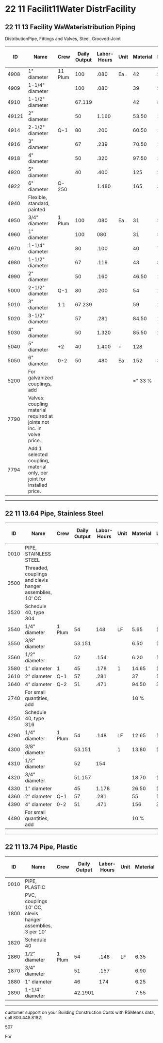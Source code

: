 # 22 11 Facilit11Water DistrFacility  
## 22 11 13 Facility WaWateristribution Piping  
DistributionPipe, Fittings and Valves, Steel, Grooved-Joint

| ID    | Name                                                                 | Crew    | Daily Output | Labor-Hours | Unit | Material | Labor | Equipment | Total   | Total Incl O&P |
|-------|----------------------------------------------------------------------|---------|--------------|-------------|------|----------|-------|-----------|---------|----------------|
| 4908  | 1" diameter                                                          | 11 Plum | 100          | .080        | Ea . | 42       | 5.60  |           | 47.60   | 54.50          |
| 4909  | 1-1/4" diameter                                                      |         | 100          | .080        |      | 39       | 5.60  |           | 44.60   | 51.50          |
| 4910  | 1-1/2" diameter                                                      |         | 67.119       |             |      | 42       | 8.35  |           | 50.35   | 58.50          |
| 49121 | 2" diameter                                                          |         | 50           | 1.160       |      | 53.50    | 11.15 |           | 64.65   | 75.50          |
| 4914  | 2-1/2" diameter                                                      | Q-1     | 80           | .200        |      | 60.50    | 12.55 |           | 73.05   | 85.50          |
| 4916  | 3" diameter                                                          |         | 67           | .239        |      | 70.50    | 1153  |           | 85.50   | 100            |
| 4918  | 4" diameter                                                          |         | 50           | .320        |      | 97.50    | 20    |           | 117.50  | 137            |
| 4920  | 5" diameter                                                          |         | 40           | .400        |      | 125      | 25    |           | 150     | 176            |
| 4922  | 6" diameter                                                          | Q-250   |              | 1.480       |      | 165      | 31.50 |           | 196.50  | 229            |
| 4940  | Flexible, standard, painted                                          |         |              |             |      |          |       |           |         |                |
| 4950  | 3/4" diameter                                                        | 1 Plum  | 100          | .080        | Ea . | 31       | 5.60  |           | 36.60   | 42.50          |
| 4960  | 1" diameter                                                          |         | 100          | 080         |      | 31       | 5.60  |           | 36.60   | 42.50          |
| 4970  | 1-1/4" diameter                                                      |         | 80           | .100        |      | 40       | 7     |           | 47      | 54.50          |
| 4980  | 1-1/2" diameter                                                      |         | 67           | .119        |      | 43       | 8.35  |           | 51.35   | 60             |
| 4990  | 2" diameter                                                          |         | 50           | .160        |      | 46.50    | 11.15 |           | 57.65   | 67.50          |
| 5000  | 2-1/2" diameter                                                      | Q-1     | 80           | .200        |      | 54       | 12.55 |           | 66.55   | 78             |
| 5010  | 3" diameter                                                          | 1 1     | 67.239       |             |      | 59       | 1525  |           | 74      | 87.50          |
| 5020  | 3-1/2" diameter                                                      |         | 57           | .281        |      | 84.50    | 17.65 |           | 102.15  | 120            |
| 5030  | 4" diameter                                                          |         | 50           | 1.320       |      | 85.50    | 20    |           | 105.50  | 124            |
| 5040  | 5" diameter                                                          | +2      | 40           | 1.400       | +    | 128      |       |           | 153     | 179            |
| 5050  | 6" diameter                                                          | 0-2     | 50           | .480        | Ea . | 152      | 31.50 |           | 183.50  | 214            |
| 5200  | For galvanized couplings, add                                        |         |              |             |      | =" 33 %  |       |           |         |                |
| 7790  | Valves: coupling material required at joints not inc. in volve price. |         |              |             |      |          |       |           |         |                |
| 7794  | Add 1 selected coupling, material only, per joint for installed price.|         |              |             |      |          |       |           |         |                |

---

## 22 11 13.64 Pipe, Stainless Steel

| ID    | Name                        | Crew    | Daily Output | Labor-Hours | Unit | Material | Labor | Equipment | Total   | Total Incl O&P |
|-------|-----------------------------|---------|--------------|-------------|------|----------|-------|-----------|---------|----------------|
| 0010  | PIPE, STAINLESS STEEL       |         |              |             |      |          |       |           |         |                |
| 3500  | Threaded, couplings and clevis hanger assemblies, 10' OC |         |              |             |      |          |       |           |         |                |
| 3520  | Schedule 40, type 304       |         |              |             |      |          |       |           |         |                |
| 3540  | 1/4" diameter               | 1 Plum  | 54           | 148         | LF   | 5.65     | 10.35 |           | 16      | 21.50          |
| 3550  | 3/8" diameter               |         | 53.151       |             |      | 6.50     | 10.55 |           | 17.05   | 23             |
| 3560  | 1/2" diameter               |         | 52           | .154        |      | 6.20     | 10.75 |           | 16.95   | 23             |
| 3580  | 1" diameter                 | 1       | 45           | .178        | 1    | 14.65    | 12.40 |           | 27.05   | 34.50          |
| 3610  | 2" diameter                 | Q-1     | 57           | .281        |      | 37       | 17.65 |           | 54.65   | 67.50          |
| 3640  | 4" diameter                 | Q-2     | 51           | .471        |      | 94.50    | 30.50 |           | 1225    | 150            |
| 3740  | For small quantities, add   |         |              |             |      | 10 %     |       |           |         |                |
| 4250  | Schedule 40, type 316       |         |              |             |      |          |       |           |         |                |
| 4290  | 1/4" diameter               | 1 Plum  | 54           | .148        | LF   | 12.65    | 10.35 |           | 23      | 29.50          |
| 4300  | 3/8" diameter               |         | 53.151       |             | 1    | 13.80    | 10.55 |           | 24.35   | 31             |
| 4310  | 1/2" diameter               |         | 52           | 154         | ||   | 16.05    | 10.75 |           | 26.80   | 33.50          |
| 4320  | 3/4" diameter               |         | 51.157       |             |      | 18.70    | 10.95 |           | 29.65   | 37             |
| 4330  | 1" diameter                 |         | 45           | 1.178       |      | 26.50    | 12.40 |           | 38.90   | 47.50          |
| 4360  | 2" diameter                 | Q-1     | 57           | .281        |      | 55       | 17.65 |           | 72.65   | 87.50          |
| 4390  | 4" diameter                 | 0-2     | 51           | .471        |      | 156      | 30.50 |           | 186:50  | 217            |
| 4490  | For small quantities, add   |         |              |             |      | 10 %     |       |           |         |                |

---

## 22 11 13.74 Pipe, Plastic

| ID    | Name                        | Crew    | Daily Output | Labor-Hours | Unit | Material | Labor | Equipment | Total   | Total Incl O&P |
|-------|-----------------------------|---------|--------------|-------------|------|----------|-------|-----------|---------|----------------|
| 0010  | PIPE, PLASTIC               |         |              |             |      |          |       |           |         |                |
| 1800  | PVC, couplings 10' OC, clevis hanger assemblies, 3 per 10' |         |              |             |      |          |       |           |         |                |
| 1820  | Schedule 40                 |         |              |             |      |          |       |           |         |                |
| 1860  | 1/2" diameter               | 1 Plum  | 54           | .148        | LF   | 6.35     | 10.35 |           | 16.70   | 22.50          |
| 1870  | 3/4" diameter               |         | 51           | .157        |      | 6.90     | 10.95 |           | 17.85   | 24             |
| 1880  | 1" diameter                 |         | 46           | 174         |      | 6.25     | 12.15 |           | 18.40   | 25             |
| 1890  | 1-1/4" diameter             |         | 42.1901      |             |      | 7.55     | 13.30 |           | 20.85   | 28             |

---

customer support on your Building Construction Costs with RSMeans data, call 800.448.8182.

507

For